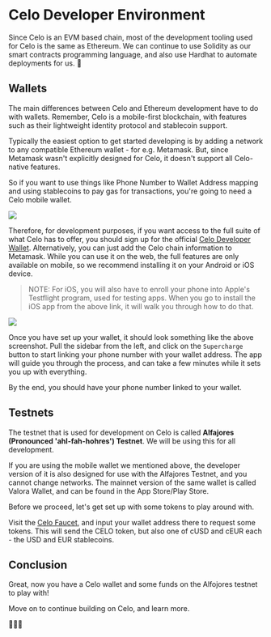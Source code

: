 # Celo Developer Environment

Since Celo is an EVM based chain, most of the development tooling used for Celo is the same as Ethereum. We can continue to use Solidity as our smart contracts programming language, and also use Hardhat to automate deployments for us. 🎉

## Wallets
The main differences between Celo and Ethereum development have to do with wallets. Remember, Celo is a mobile-first blockchain, with features such as their lightweight identity protocol and stablecoin support. 

<Quiz questionId="c0b1f96f-fcce-4129-b3f0-3e42ded87643" />

Typically the easiest option to get started developing is by adding a network to any compatible Ethereum wallet - for e.g. Metamask. But, since Metamask wasn't explicitly designed for Celo, it doesn't support all Celo-native features.

So if you want to use things like Phone Number to Wallet Address mapping and using stablecoins to pay gas for transactions, you're going to need a Celo mobile wallet.

![](https://i.imgur.com/ssV4jax.png)

Therefore, for development purposes, if you want access to the full suite of what Celo has to offer, you should sign up for the official [Celo Developer Wallet](https://celo.org/developers/wallet). Alternatively, you can just add the Celo chain information to Metamask. While you can use it on the web, the full features are only available on mobile, so we recommend installing it on your Android or iOS device.

<Quiz questionId="6f34d296-ee04-4735-bff0-0573274cbda8" />

> NOTE: For iOS, you will also have to enroll your phone into Apple's Testflight program, used for testing apps. When you go to install the iOS app from the above link, it will walk you through how to do that.

![](https://i.imgur.com/mC6PQeg.jpg)

Once you have set up your wallet, it should look something like the above screenshot. Pull the sidebar from the left, and click on the `Supercharge` button to start linking your phone number with your wallet address. The app will guide you through the process, and can take a few minutes while it sets you up with everything.

By the end, you should have your phone number linked to your wallet.

## Testnets

The testnet that is used for development on Celo is called **Alfajores (Pronounced 'ahl-fah-hohres') Testnet**. We will be using this for all development.

If you are using the mobile wallet we mentioned above, the developer version of it is also designed for use with the Alfajores Testnet, and you cannot change networks. The mainnet version of the same wallet is called Valora Wallet, and can be found in the App Store/Play Store.

<Quiz questionId="60181055-c990-4cdc-8edb-236d8e8349c2" />

Before we proceed, let's get set up with some tokens to play around with.

Visit the [Celo Faucet](https://celo.org/developers/faucet), and input your wallet address there to request some tokens. This will send the CELO token, but also one of cUSD and cEUR each - the USD and EUR stablecoins.

<Quiz questionId="5cf9ee16-fbb3-4db5-b350-47ac75c5eb53" />

## Conclusion

Great, now you have a Celo wallet and some funds on the Alfojores testnet to play with!

Move on to continue building on Celo, and learn more.

🚀🚀🚀

<SubmitQuiz />
